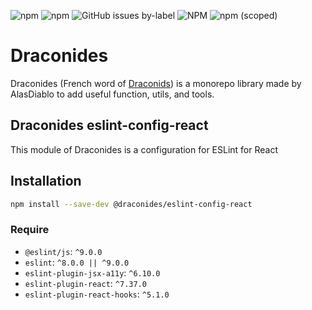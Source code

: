 ![npm](https://img.shields.io/npm/dw/@draconides/eslint-config-react)
![npm](https://img.shields.io/npm/dt/@draconides/eslint-config-react)
![GitHub issues by-label](https://img.shields.io/github/issues/AlasDiablo/draconides/@draconides/eslint-config-react)
![NPM](https://img.shields.io/npm/l/@draconides/eslint-config-react?color=%234c1)
![npm (scoped)](https://img.shields.io/npm/v/@draconides/eslint-config-react)

# Draconides

Draconides (French word of [Draconids](https://en.wikipedia.org/wiki/Draconids))
is a monorepo library made by AlasDiablo to add useful function,
utils, and tools.

## Draconides eslint-config-react

This module of Draconides is a configuration for ESLint for React

## Installation

```bash
npm install --save-dev @draconides/eslint-config-react
```

### Require

- `@eslint/js`: `^9.0.0`
- `eslint`: `^8.0.0 || ^9.0.0`
- `eslint-plugin-jsx-a11y`: `^6.10.0`
- `eslint-plugin-react`: `^7.37.0`
- `eslint-plugin-react-hooks`: `^5.1.0`
